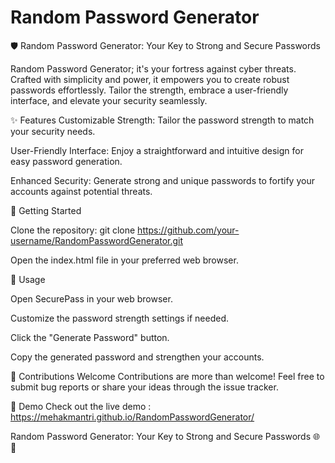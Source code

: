 # Random Password Generator

🛡️ Random Password Generator: Your Key to Strong and Secure Passwords

Random Password Generator; it's your fortress against cyber threats. Crafted with simplicity and power, it empowers you to create robust passwords effortlessly. Tailor the strength, embrace a user-friendly interface, and elevate your security seamlessly.

✨ Features
Customizable Strength: Tailor the password strength to match your security needs.

User-Friendly Interface: Enjoy a straightforward and intuitive design for easy password generation.

Enhanced Security: Generate strong and unique passwords to fortify your accounts against potential threats.

🚀 Getting Started

Clone the repository: git clone https://github.com/your-username/RandomPasswordGenerator.git

Open the index.html file in your preferred web browser.

🎯 Usage

Open SecurePass in your web browser.

Customize the password strength settings if needed.

Click the "Generate Password" button.

Copy the generated password and strengthen your accounts.

🤝 Contributions Welcome
Contributions are more than welcome! Feel free to submit bug reports or share your ideas through the issue tracker.

🚀 Demo
Check out the live demo : https://mehakmantri.github.io/RandomPasswordGenerator/

Random Password Generator: Your Key to Strong and Secure Passwords 🌐🔐
